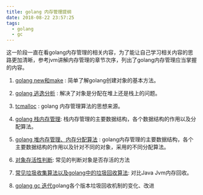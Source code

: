 ```yaml
---
title: golang 内存管理提纲
date: 2018-08-22 23:57:25
tags:
  - golang
  - gc
---
```


这一阶段一直在看golang内存管理的相关内容，为了能让自己学习相关内容的思路更加清晰，参考jvm讲解内存管理的章节次序，列出了golang内存管理应当掌握的内容。

1. [golang new和make](https://swanspouse.github.io/2018/08/21/golang-new-object/) : 简单了解golang创建对象的基本方法。

2. [golang 逃逸分析](https://swanspouse.github.io/2018/08/21/golang-escape-analysis/) : 解决了对象是分配在堆上还是栈上的问题。

3. [tcmalloc](https://swanspouse.github.io/2018/08/17/tcmalloc/) : golang 内存管理算法的思想来源。

4. [golang 栈内存管理](https://swanspouse.github.io/2018/08/23/golang-stack/): 栈内存管理的主要数据结构，各个数据结构的作用以及分配算法。

5. [golang 堆内存管理、内存分配算法](https://swanspouse.github.io/2018/08/22/golang-memory-model/) : golang内存管理的主要数据结构，各个主要数据结构的作用以及针对不同的对象，采用的不同分配算法。

6. [对象存活性判断](https://swanspouse.github.io/2018/08/25/golang-gc-object/): 常见的判断对象是否存活的方法

7. [常见垃圾收集算法以及golang中的垃圾回收算法](https://swanspouse.github.io/2018/08/25/golang-gc-algorithm/): 对比Java Jvm内存回收。

8. [golang gc 迭代](https://swanspouse.github.io/2018/08/25/golang-gc-iterations/)golang各个版本垃圾回收机制的变化、改进
